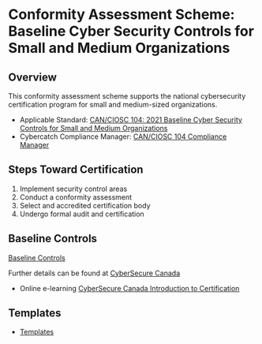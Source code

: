 # Conformity Assessment Scheme: Baseline Cyber Security Controls for Small and Medium Organizations

## Overview

This conformity assessment scheme supports the national cybersecurity certification program for small and medium-sized organizations.

* Applicable Standard: [CAN/CIOSC 104: 2021 Baseline Cyber Security Controls for Small and Medium Organizations](https://dgc-cgn.org/standards/find-a-standard/standards-in-cybersecurity/cybersecurity-smes/)
* Cybercatch Compliance Manager: [CAN/CIOSC 104 Compliance Manager](https://dgc-cgn.org/can-ciosc-104-compliance-manager/)

## Steps Toward Certification

1. Implement security control areas
2. Conduct a conformity assessment
3. Select and accredited certification body
4. Undergo formal audit and certification

## Baseline Controls

[Baseline Controls](./scheme/baseline-controls.md)

Further details can be found at [CyberSecure Canada](https://ised-isde.canada.ca/site/cybersecure-canada/en)

* Online e-learning [CyberSecure Canada Introduction to Certification](https://learning-apprentissage.ised-isde.canada.ca/course/index.php?categoryid=52)

## Templates

* [Templates](./scheme/templates/tools-templates.md)
